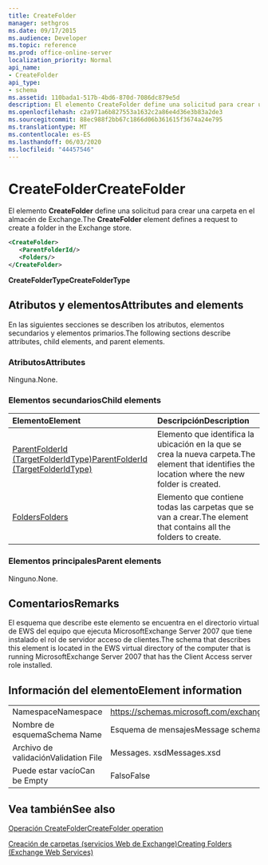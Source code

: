 ```yaml
---
title: CreateFolder
manager: sethgros
ms.date: 09/17/2015
ms.audience: Developer
ms.topic: reference
ms.prod: office-online-server
localization_priority: Normal
api_name:
- CreateFolder
api_type:
- schema
ms.assetid: 110bada1-517b-4bd6-870d-7086dc879e5d
description: El elemento CreateFolder define una solicitud para crear una carpeta en el almacén de Exchange.
ms.openlocfilehash: c2a971a6b827553a1632c2a86e4d36e3b83a2de3
ms.sourcegitcommit: 88ec988f2bb67c1866d06b361615f3674a24e795
ms.translationtype: MT
ms.contentlocale: es-ES
ms.lasthandoff: 06/03/2020
ms.locfileid: "44457546"
---
```

# <a name="createfolder"></a><span data-ttu-id="c0c77-103">CreateFolder</span><span class="sxs-lookup"><span data-stu-id="c0c77-103">CreateFolder</span></span>

<span data-ttu-id="c0c77-104">El elemento **CreateFolder** define una solicitud para crear una carpeta en el almacén de Exchange.</span><span class="sxs-lookup"><span data-stu-id="c0c77-104">The **CreateFolder** element defines a request to create a folder in the Exchange store.</span></span> 
  
```xml
<CreateFolder>
   <ParentFolderId/>
   <Folders/>
</CreateFolder>
```

 <span data-ttu-id="c0c77-105">**CreateFolderType**</span><span class="sxs-lookup"><span data-stu-id="c0c77-105">**CreateFolderType**</span></span>
## <a name="attributes-and-elements"></a><span data-ttu-id="c0c77-106">Atributos y elementos</span><span class="sxs-lookup"><span data-stu-id="c0c77-106">Attributes and elements</span></span>

<span data-ttu-id="c0c77-107">En las siguientes secciones se describen los atributos, elementos secundarios y elementos primarios.</span><span class="sxs-lookup"><span data-stu-id="c0c77-107">The following sections describe attributes, child elements, and parent elements.</span></span>
  
### <a name="attributes"></a><span data-ttu-id="c0c77-108">Atributos</span><span class="sxs-lookup"><span data-stu-id="c0c77-108">Attributes</span></span>

<span data-ttu-id="c0c77-109">Ninguna.</span><span class="sxs-lookup"><span data-stu-id="c0c77-109">None.</span></span>
  
### <a name="child-elements"></a><span data-ttu-id="c0c77-110">Elementos secundarios</span><span class="sxs-lookup"><span data-stu-id="c0c77-110">Child elements</span></span>

|<span data-ttu-id="c0c77-111">**Elemento**</span><span class="sxs-lookup"><span data-stu-id="c0c77-111">**Element**</span></span>|<span data-ttu-id="c0c77-112">**Descripción**</span><span class="sxs-lookup"><span data-stu-id="c0c77-112">**Description**</span></span>|
|:-----|:-----|
|[<span data-ttu-id="c0c77-113">ParentFolderId (TargetFolderIdType)</span><span class="sxs-lookup"><span data-stu-id="c0c77-113">ParentFolderId (TargetFolderIdType)</span></span>](parentfolderid-targetfolderidtype.md) <br/> |<span data-ttu-id="c0c77-114">Elemento que identifica la ubicación en la que se crea la nueva carpeta.</span><span class="sxs-lookup"><span data-stu-id="c0c77-114">The element that identifies the location where the new folder is created.</span></span>  <br/> |
|[<span data-ttu-id="c0c77-115">Folders</span><span class="sxs-lookup"><span data-stu-id="c0c77-115">Folders</span></span>](folders-ex15websvcsotherref.md) <br/> |<span data-ttu-id="c0c77-116">Elemento que contiene todas las carpetas que se van a crear.</span><span class="sxs-lookup"><span data-stu-id="c0c77-116">The element that contains all the folders to create.</span></span>  <br/> |
   
### <a name="parent-elements"></a><span data-ttu-id="c0c77-117">Elementos principales</span><span class="sxs-lookup"><span data-stu-id="c0c77-117">Parent elements</span></span>

<span data-ttu-id="c0c77-118">Ninguno.</span><span class="sxs-lookup"><span data-stu-id="c0c77-118">None.</span></span>
  
## <a name="remarks"></a><span data-ttu-id="c0c77-119">Comentarios</span><span class="sxs-lookup"><span data-stu-id="c0c77-119">Remarks</span></span>

<span data-ttu-id="c0c77-120">El esquema que describe este elemento se encuentra en el directorio virtual de EWS del equipo que ejecuta MicrosoftExchange Server 2007 que tiene instalado el rol de servidor acceso de clientes.</span><span class="sxs-lookup"><span data-stu-id="c0c77-120">The schema that describes this element is located in the EWS virtual directory of the computer that is running MicrosoftExchange Server 2007 that has the Client Access server role installed.</span></span>
  
## <a name="element-information"></a><span data-ttu-id="c0c77-121">Información del elemento</span><span class="sxs-lookup"><span data-stu-id="c0c77-121">Element information</span></span>

|||
|:-----|:-----|
|<span data-ttu-id="c0c77-122">Namespace</span><span class="sxs-lookup"><span data-stu-id="c0c77-122">Namespace</span></span>  <br/> |https://schemas.microsoft.com/exchange/services/2006/messages  <br/> |
|<span data-ttu-id="c0c77-123">Nombre de esquema</span><span class="sxs-lookup"><span data-stu-id="c0c77-123">Schema Name</span></span>  <br/> |<span data-ttu-id="c0c77-124">Esquema de mensajes</span><span class="sxs-lookup"><span data-stu-id="c0c77-124">Message schema</span></span>  <br/> |
|<span data-ttu-id="c0c77-125">Archivo de validación</span><span class="sxs-lookup"><span data-stu-id="c0c77-125">Validation File</span></span>  <br/> |<span data-ttu-id="c0c77-126">Messages. xsd</span><span class="sxs-lookup"><span data-stu-id="c0c77-126">Messages.xsd</span></span>  <br/> |
|<span data-ttu-id="c0c77-127">Puede estar vacío</span><span class="sxs-lookup"><span data-stu-id="c0c77-127">Can be Empty</span></span>  <br/> |<span data-ttu-id="c0c77-128">Falso</span><span class="sxs-lookup"><span data-stu-id="c0c77-128">False</span></span>  <br/> |
   
## <a name="see-also"></a><span data-ttu-id="c0c77-129">Vea también</span><span class="sxs-lookup"><span data-stu-id="c0c77-129">See also</span></span>



[<span data-ttu-id="c0c77-130">Operación CreateFolder</span><span class="sxs-lookup"><span data-stu-id="c0c77-130">CreateFolder operation</span></span>](createfolder-operation.md)


[<span data-ttu-id="c0c77-131">Creación de carpetas (servicios Web de Exchange)</span><span class="sxs-lookup"><span data-stu-id="c0c77-131">Creating Folders (Exchange Web Services)</span></span>](https://msdn.microsoft.com/library/3b15b0ec-8691-45ed-9a24-a91ff732d6cf%28Office.15%29.aspx)

